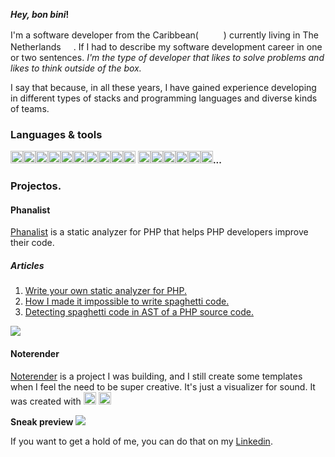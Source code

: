 **_Hey, bon bini_!**

I'm a software developer from the Caribbean( <img src=https://raw.githubusercontent.com/csmoore/country-flag-icons/master/country-flags-4x3-png/cw.png width=16 height=16 > <img src=https://raw.githubusercontent.com/csmoore/country-flag-icons/master/country-flags-4x3-png/do.png width=16 height=16 >) currently living in The Netherlands <img src=https://raw.githubusercontent.com/csmoore/country-flag-icons/master/country-flags-4x3-png/nl.png width=16 height=16 >. If I had to describe my 
software development career in one or two sentences. _I'm the type of developer that likes to solve problems and likes to think outside of the box._

I say that because, in all these years, I have gained experience developing in different types of stacks and programming languages and diverse kinds of teams.

### Languages & tools
<img src=https://simpleicons.org/icons/javascript.svg width=20 height=20/><img src=https://simpleicons.org/icons/php.svg width=20 height=20/><img src=https://simpleicons.org/icons/go.svg width=20 height=20/><img src=https://simpleicons.org/icons/openjdk.svg width=20 height=20/><img src=https://simpleicons.org/icons/mysql.svg width=20 height=20/><img src=https://simpleicons.org/icons/scala.svg width=20 height=20/><img src=https://simpleicons.org/icons/manjaro.svg width=20 height=20/><img src=https://simpleicons.org/icons/mongodb.svg width=20 height=20/><img src=https://simpleicons.org/icons/docker.svg width=20 height=20/><img src=https://simpleicons.org/icons/neo4j.svg width=20 height=20/>
 <img src=https://simpleicons.org/icons/redis.svg width=20 height=20/><img src=https://simpleicons.org/icons/linux.svg width=20 height=20/><img src=https://simpleicons.org/icons/vuedotjs.svg width=20 height=20/><img src=https://simpleicons.org/icons/neo4j.svg width=20 height=20/><img src=https://simpleicons.org/icons/rust.svg width=20 height=20/><img src=https://simpleicons.org/icons/nodedotjs.svg width=20 height=20/>**...**   

### Projectos.

#### Phanalist

[Phanalist](https://github.com/denzyldick/phanalist) is a static analyzer for PHP that helps PHP developers improve their code.

##### Articles
1. [Write your own static analyzer for PHP.](https://dev.to/denzyldick/the-beginning-of-my-php-static-analyzer-in-rust-5bp8)
2. [How I made it impossible to write spaghetti code.](https://dev.to/denzyldick/how-i-made-it-impossible-to-write-spaghetti-code-dg4)
3. [Detecting spaghetti code in AST of a PHP source code.](https://dev.to/denzyldick/traversing-an-ast-of-php-source-code-2kee)


<img src="https://github.com/denzyldick/phanalist/raw/main/docs/branding/example.gif">

#### Noterender 

[Noterender](https://denzyl.io) is a project I was building, and I still create some templates when I feel the need to be super creative. It's just a visualizer for sound. It was created with <img src=https://simpleicons.org/icons/javascript.svg width=20 height=20/> <img src=https://simpleicons.org/icons/vuedotjs.svg width=20 height=20/> 

**Sneak preview**
<img src=https://github.com/denzyldick/denzyldick/blob/main/readme.gif  />

If you want to get a hold of me, you can do that on my [Linkedin](https://www.linkedin.com/in/denzyldick/). 
